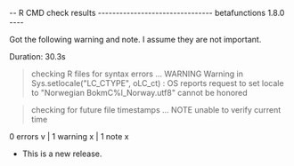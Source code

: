 -- R CMD check results -------------------------------- betafunctions 1.8.0 ----

Got the following warning and note. I assume they are not important.

Duration: 30.3s

> checking R files for syntax errors ... WARNING
  Warning in Sys.setlocale("LC_CTYPE", oLC_ct) :
    OS reports request to set locale to "Norwegian BokmC%l_Norway.utf8" 
    cannot be honored

> checking for future file timestamps ... NOTE
  unable to verify current time

0 errors v | 1 warning x | 1 note x
* This is a new release.
